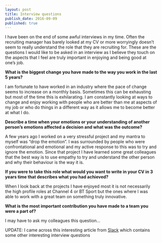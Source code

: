 ```yaml
---
layout: post
title: Interview questions
publish_date: 2016-09-09
published: true
---
```

I have been on the end of some awful interviews in my time. Often the recruiting manager has barely looked at my CV or more worryingly doesn’t seem to really understand the role that they are recruiting for. These are the questions I would like to be asked in an interview as I believe they touch on the aspects that I feel are truly important in enjoying and being good at one’s job.

__What is the biggest change you have made to the way you work in the last 5 years?__

I am fortunate to have worked in an industry where the pace of change seems to increase on a monthly basis. Sometimes this can be exhausting but most of the time this is exhilarating. I am constantly looking at ways to change and enjoy working with people who are better than me at aspects of my job or who do things in a different way as it allows me to become better at what I do.

__Describe a time when your emotions or your understanding of another person’s emotions affected a decision and what was the outcome?__

A few years ago I worked on a very stressful project and my mantra to myself was “drop the emotion”. I was surrounded by people who were confrontational and emotional and my active response to this was to try and ignore the emotion. Since that project I have learned some great colleagues that the best way is to use empathy to try and understand the other person and why their behaviour is the way it is.

__If you were to take this role what would you want to write in your CV in 3 years time that describes what you had achieved?__

When I look back at the projects I have enjoyed most it is not necessarily the high profile roles at Channel 4 or BT Sport but the ones where I was able to work with a great team on something truly innovative.

__What is the most important contribution you have made to a team you were a part of?__

I may have to ask my colleagues this question...

UPDATE: I came across this interesting article from [Slack](https://slackhq.com/three-unconventional-interview-questions-664cc55501e#.crxe0nhd1) which contains some other interesting interview questions
